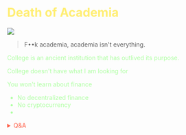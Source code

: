 # <span style='color:#ffee74;'> Death of Academia</span>

![](https://media3.giphy.com/media/TtV2avCuj8gsmcnRua/giphy.gif)

> F••k academia, academia isn't everything.

<span style='color:#aeffa2;'>

College is an ancient institution that has outlived its purpose. 

College doesn't have what I am looking for

You won't learn about finance
-  No decentralized finance
- No cryptocurrency
- 

<!-- Prince Kaizen Namwali -->

<span style='color:#ff5d46;'>

<details markdown='1'><summary>Q&A</summary>

1. **Why do you say, F••k college?**
- It served its purpose once, but now it ruins the lives of people

2. **What analogy do you think best describes college?**
- I think the analogy of religion goes perfectly well with college. College is a religion that surpasses the influence of every major religion in the world and somehow gaining a degree is tied to attaining Nirvana(Buddhism), Salvation(Christianity),

3. **Does academia as a whole possess a threat or is it limited to College?**
- Its tied to both. Homeschooling and self taught has come a long way that it doesn't make sense what college does

4. **Why do you believe people go to college?**
- magical thinking (cognitive distortion)

5. **What's your take on standardized testing?**
- F••k that. Its like a rite of passage into the religion that will teach you communism and cultivate your soul

6. **What would make you go to college?**
- One: Shorter! One year or less. F••k that 4 year S••t.
- Two: if I got straight into the classes that I want instead if trying to be ripped off by classes that the government wants you to take
- Three: if they taught about Block chain, decentralized applications, real world finance and stuff that really matters
- Four: offered a free trial

7. **Do people who graduate from college really own their degree?**
- No, they don't. Its like the banks, centralized currency, fiat currency. You have to believe you have control, but you don't.

8. **What was the original purpose of college?**
-

9. **What is the purpose of college today?**
- To make money while providing a useless service whose products is worthless. Its similar to those network marketing pyramid ponzi scheme organized crime business who make money through word of mouth social engineering while providing a nonexistent service and product.

10. **What will replace college?**
- Real education, reality...

11. **Will college ever be replaced?**
- Hell yeah, the future is competitive. Creators abandoning patreon in favor of only fans is a great example

12. **What's your stance on the college admissions scandal?**
- Its F•••••g pathetic. Its an example of privileged people displaying their lack of gratitude when they possess the connections and resources that far exceed any third party institution or credential to make it big in life. Its an insult to the poor, an insult to....

13. How much should one spend towards their education?
- Less than $20,000 maximum or only the amount can afford

14. Why are people in debt idiots?
- Because they choose to and having $150,000 is just F•••••g dumb!
</details>

</span>
